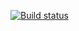 [![Build status](https://ci.appveyor.com/api/projects/status/2m1fucbint4ires4?svg=true)](https://ci.appveyor.com/project/Eduardokud/selenium)